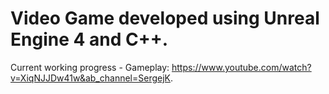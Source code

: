 # Video Game developed using Unreal Engine 4 and C++.

Current working progress - Gameplay: https://www.youtube.com/watch?v=XiqNJJDw41w&ab_channel=SergejK.
